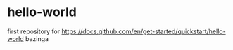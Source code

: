 # hello-world
first repository for https://docs.github.com/en/get-started/quickstart/hello-world
bazinga
